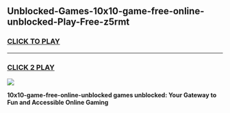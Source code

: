 
## Unblocked-Games-10x10-game-free-online-unblocked-Play-Free-z5rmt
<h3>
<a href="https://premium76.site?title=10x10-game-free-online-unblocked&ref=21A">CLICK TO PLAY</a></h3>
<hr>

<h3>
<a href="https://premium76.site?title=10x10-game-free-online-unblocked&ref=21A">CLICK 2 PLAY</a>
  
</h3>

<a href="https://premium76.site?title=10x10-game-free-online-unblocked&ref=21A"><img src="https://clearcache.store/games.png"></a>


**10x10-game-free-online-unblocked games unblocked: Your Gateway to Fun and Accessible Online Gaming**
